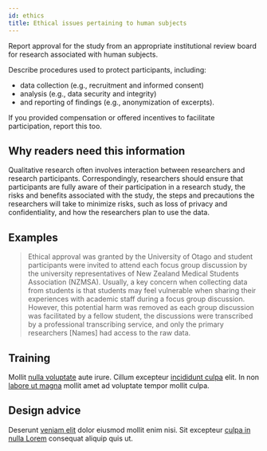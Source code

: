 ```yaml
---
id: ethics
title: Ethical issues pertaining to human subjects
---
```

Report approval for the study from an appropriate institutional review board for research associated with human subjects.
<!-- #TODO: Reword this? -->
Describe procedures used to protect participants, including:

* data collection (e.g., recruitment and informed consent)
* analysis (e.g., data security and integrity)
* and reporting of findings (e.g., anonymization of excerpts).

If you provided compensation or offered incentives to facilitate participation, report this too.

<!-- #TODO: null case - not required, not done -->
## Why readers need this information

Qualitative research often involves interaction between researchers and research participants. Correspondingly, researchers should ensure that participants are fully aware of their participation in a research study, the risks and benefits associated with the study, the steps and precautions the researchers will take to minimize risks, such as loss of privacy and confidentiality, and how the researchers plan to use the data.

<!-- #TODO: Why? doesn't justify why a reader needs this info. Journal requirement? -->

## Examples

> Ethical approval was granted by the University of Otago and student participants were invited to attend each focus group discussion by the university representatives of New Zealand Medical Students Association (NZMSA). Usually, a key concern when collecting data from students is that students may feel vulnerable when sharing their experiences with academic staff during a focus group discussion. However, this potential harm was removed as each group discussion was facilitated by a fellow student, the discussions were transcribed by a professional transcribing service, and only the primary researchers [Names] had access to the raw data.

## Training

Mollit [nulla voluptate](.) aute irure.
Cillum excepteur [incididunt culpa](.) elit.
In non [labore ut magna](.) mollit amet ad voluptate tempor mollit culpa.

## Design advice

Deserunt [veniam elit](.) dolor eiusmod mollit enim nisi.
Sit excepteur [culpa in nulla Lorem](.) consequat aliquip quis ut.